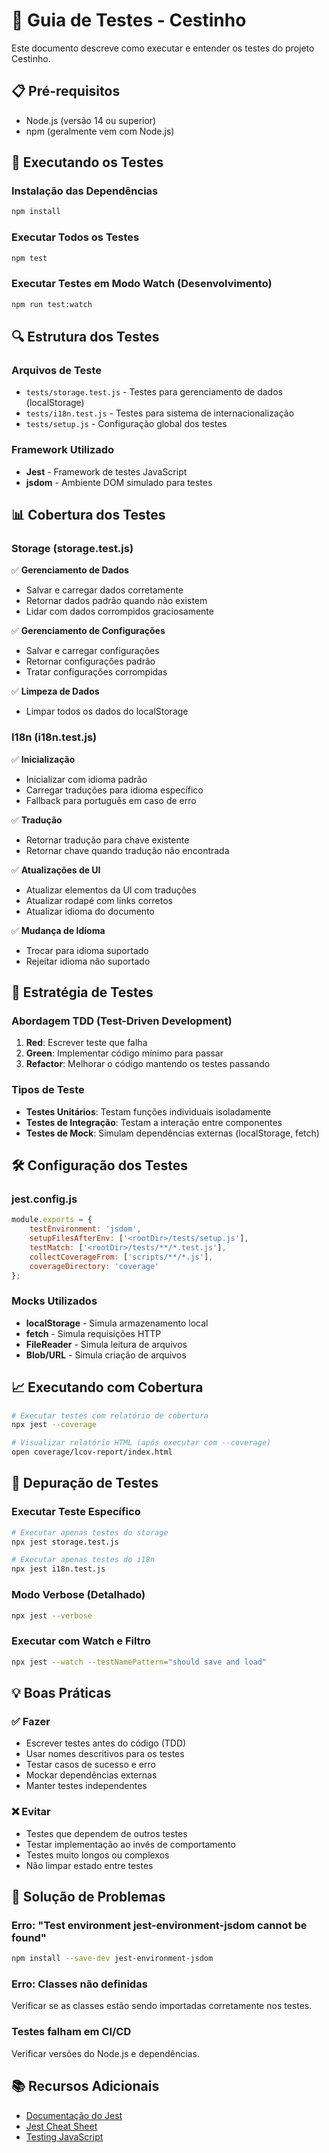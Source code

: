 # 🧪 Guia de Testes - Cestinho

Este documento descreve como executar e entender os testes do projeto Cestinho.

## 📋 Pré-requisitos

- Node.js (versão 14 ou superior)
- npm (geralmente vem com Node.js)

## 🚀 Executando os Testes

### Instalação das Dependências
```bash
npm install
```

### Executar Todos os Testes
```bash
npm test
```

### Executar Testes em Modo Watch (Desenvolvimento)
```bash
npm run test:watch
```

## 🔍 Estrutura dos Testes

### Arquivos de Teste
- `tests/storage.test.js` - Testes para gerenciamento de dados (localStorage)
- `tests/i18n.test.js` - Testes para sistema de internacionalização
- `tests/setup.js` - Configuração global dos testes

### Framework Utilizado
- **Jest** - Framework de testes JavaScript
- **jsdom** - Ambiente DOM simulado para testes

## 📊 Cobertura dos Testes

### Storage (storage.test.js)
✅ **Gerenciamento de Dados**
- Salvar e carregar dados corretamente
- Retornar dados padrão quando não existem
- Lidar com dados corrompidos graciosamente

✅ **Gerenciamento de Configurações**
- Salvar e carregar configurações
- Retornar configurações padrão
- Tratar configurações corrompidas

✅ **Limpeza de Dados**
- Limpar todos os dados do localStorage

### I18n (i18n.test.js)
✅ **Inicialização**
- Inicializar com idioma padrão
- Carregar traduções para idioma específico
- Fallback para português em caso de erro

✅ **Tradução**
- Retornar tradução para chave existente
- Retornar chave quando tradução não encontrada

✅ **Atualizações de UI**
- Atualizar elementos da UI com traduções
- Atualizar rodapé com links corretos
- Atualizar idioma do documento

✅ **Mudança de Idioma**
- Trocar para idioma suportado
- Rejeitar idioma não suportado

## 🎯 Estratégia de Testes

### Abordagem TDD (Test-Driven Development)
1. **Red**: Escrever teste que falha
2. **Green**: Implementar código mínimo para passar
3. **Refactor**: Melhorar o código mantendo os testes passando

### Tipos de Teste
- **Testes Unitários**: Testam funções individuais isoladamente
- **Testes de Integração**: Testam a interação entre componentes
- **Testes de Mock**: Simulam dependências externas (localStorage, fetch)

## 🛠️ Configuração dos Testes

### jest.config.js
```javascript
module.exports = {
    testEnvironment: 'jsdom',
    setupFilesAfterEnv: ['<rootDir>/tests/setup.js'],
    testMatch: ['<rootDir>/tests/**/*.test.js'],
    collectCoverageFrom: ['scripts/**/*.js'],
    coverageDirectory: 'coverage'
};
```

### Mocks Utilizados
- **localStorage** - Simula armazenamento local
- **fetch** - Simula requisições HTTP
- **FileReader** - Simula leitura de arquivos
- **Blob/URL** - Simula criação de arquivos

## 📈 Executando com Cobertura

```bash
# Executar testes com relatório de cobertura
npx jest --coverage

# Visualizar relatório HTML (após executar com --coverage)
open coverage/lcov-report/index.html
```

## 🐛 Depuração de Testes

### Executar Teste Específico
```bash
# Executar apenas testes do storage
npx jest storage.test.js

# Executar apenas testes do i18n
npx jest i18n.test.js
```

### Modo Verbose (Detalhado)
```bash
npx jest --verbose
```

### Executar com Watch e Filtro
```bash
npx jest --watch --testNamePattern="should save and load"
```

## 💡 Boas Práticas

### ✅ Fazer
- Escrever testes antes do código (TDD)
- Usar nomes descritivos para os testes
- Testar casos de sucesso e erro
- Mockar dependências externas
- Manter testes independentes

### ❌ Evitar
- Testes que dependem de outros testes
- Testar implementação ao invés de comportamento
- Testes muito longos ou complexos
- Não limpar estado entre testes

## 🔧 Solução de Problemas

### Erro: "Test environment jest-environment-jsdom cannot be found"
```bash
npm install --save-dev jest-environment-jsdom
```

### Erro: Classes não definidas
Verificar se as classes estão sendo importadas corretamente nos testes.

### Testes falham em CI/CD
Verificar versões do Node.js e dependências.

## 📚 Recursos Adicionais

- [Documentação do Jest](https://jestjs.io/docs/getting-started)
- [Jest Cheat Sheet](https://github.com/sapegin/jest-cheat-sheet)
- [Testing JavaScript](https://testingjavascript.com/)